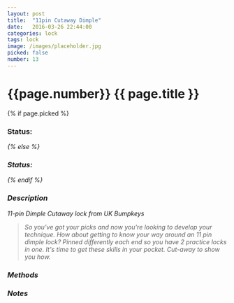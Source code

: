 ```yaml
---
layout: post
title:  "11pin Cutaway Dimple"
date:   2016-03-26 22:44:00
categories: lock
tags: lock
image: /images/placeholder.jpg
picked: false
number: 13
---
```


# {{page.number}} {{ page.title }}

{% if page.picked %}
### Status: <i class="fa fa-unlock"/>
{% else %}
### Status: <i class="fa fa-lock"/>
{% endif %}

### Description

11-pin Dimple Cutaway lock from UK Bumpkeys

> So you've got your picks and now you're looking to develop your technique. How about getting to know your way around an 11 pin dimple lock? Pinned differently each end so you have 2 practice locks in one. It's time to get these skills in your pocket. Cut-away to show you how.

### Methods

### Notes
